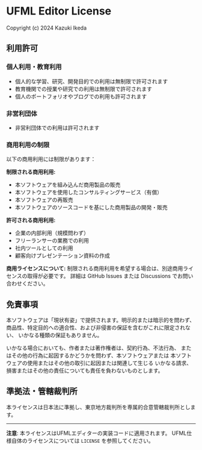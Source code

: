 # UFML Editor License

Copyright (c) 2024 Kazuki Ikeda

## 利用許可

### 個人利用・教育利用
- 個人的な学習、研究、開発目的での利用は無制限で許可されます
- 教育機関での授業や研究での利用は無制限で許可されます
- 個人のポートフォリオやブログでの利用も許可されます

### 非営利団体
- 非営利団体での利用は許可されます

### 商用利用の制限
以下の商用利用には制限があります：

**制限される商用利用:**
- 本ソフトウェアを組み込んだ商用製品の販売
- 本ソフトウェアを使用したコンサルティングサービス（有償）
- 本ソフトウェアの再販売
- 本ソフトウェアのソースコードを基にした商用製品の開発・販売

**許可される商用利用:**
- 企業の内部利用（規模問わず）
- フリーランサーの業務での利用
- 社内ツールとしての利用
- 顧客向けプレゼンテーション資料の作成

**商用ライセンスについて:**
制限される商用利用を希望する場合は、別途商用ライセンスの取得が必要です。
詳細は GitHub Issues または Discussions でお問い合わせください。

## 免責事項

本ソフトウェアは「現状有姿」で提供されます。明示的または暗示的を問わず、
商品性、特定目的への適合性、および非侵害の保証を含むがこれに限定されない、
いかなる種類の保証もありません。

いかなる場合においても、作者または著作権者は、契約行為、不法行為、
またはその他の行為に起因するかどうかを問わず、本ソフトウェアまたは
本ソフトウェアの使用またはその他の取引に起因または関連して生じる
いかなる請求、損害またはその他の責任についても責任を負わないものとします。

## 準拠法・管轄裁判所

本ライセンスは日本法に準拠し、東京地方裁判所を専属的合意管轄裁判所とします。

---

**注意**: 本ライセンスはUFMLエディターの実装コードに適用されます。
UFML仕様自体のライセンスについては `LICENSE` を参照してください。

